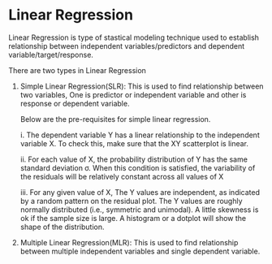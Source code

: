 # Linear Regression
Linear Regression is type of stastical modeling technique used to establish relationship between independent variables/predictors and dependent variable/target/response.

There are two types in Linear Regression
  
  1. Simple Linear Regression(SLR): This is used to find relationship between two variables, One is predictor or independent variable and        other is response or dependent variable.
     
     Below are the pre-requisites for simple linear regression.
     
      i. The dependent variable Y has a linear relationship to the independent variable X. To check this, make sure that the XY scatterplot          is linear.
            
     ii. For each value of X, the probability distribution of Y has the same standard deviation σ. When this condition is satisfied, the            variability of the residuals will be relatively constant across all values of X
     
     iii. For any given value of X,
         The Y values are independent, as indicated by a random pattern on the residual plot.
         The Y values are roughly normally distributed (i.e., symmetric and unimodal). A little skewness is ok 
         if the sample size is large. A histogram or a dotplot will show the shape of the distribution.
          
  2. Multiple Linear Regression(MLR): This is used to find relationship between multiple independent variables and single dependent              variable. 

